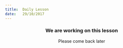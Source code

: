```yaml
---
title:  Daily Lesson
date:   29/10/2017
---
```


### <center>We are working on this lesson</center>
<center>Please come back later</center>